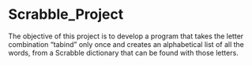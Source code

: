 # Scrabble_Project
The objective of this project is to develop a program that takes the letter combination “tabind” only once and creates an alphabetical list of all the words, from a Scrabble dictionary that can be found with those letters. 
